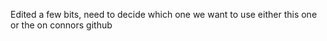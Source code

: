 Edited a few bits, need to decide which one we want to use either this one or the on connors github 

